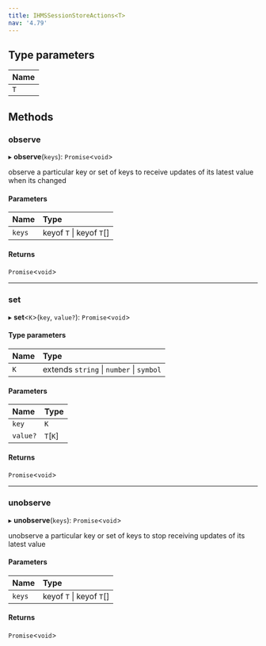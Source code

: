 ```yaml
---
title: IHMSSessionStoreActions<T>
nav: '4.79'
---
```


## Type parameters

| Name |
| :--- |
| `T`  |

## Methods

### observe

▸ **observe**(`keys`): `Promise`<`void`\>

observe a particular key or set of keys to receive updates of its latest value when its changed

#### Parameters

| Name   | Type                     |
| :----- | :----------------------- |
| `keys` | keyof `T` \| keyof `T`[] |

#### Returns

`Promise`<`void`\>

---

### set

▸ **set**<`K`\>(`key`, `value?`): `Promise`<`void`\>

#### Type parameters

| Name | Type                                     |
| :--- | :--------------------------------------- |
| `K`  | extends `string` \| `number` \| `symbol` |

#### Parameters

| Name     | Type     |
| :------- | :------- |
| `key`    | `K`      |
| `value?` | `T`[`K`] |

#### Returns

`Promise`<`void`\>

---

### unobserve

▸ **unobserve**(`keys`): `Promise`<`void`\>

unobserve a particular key or set of keys to stop receiving updates of its latest value

#### Parameters

| Name   | Type                     |
| :----- | :----------------------- |
| `keys` | keyof `T` \| keyof `T`[] |

#### Returns

`Promise`<`void`\>
